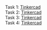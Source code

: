 Task 1: [Tinkercad]() <br/>
Task 2: [Tinkercad]() <br/>
Task 3: [Tinkercad](https://www.tinkercad.com/things/3lYcZD7iqrr-312-assignment-4-task-3?sharecode=ywJSQtXsAZj4g2tcUMjiMmq_N9O0GvTXPwL2QMGQN2g) <br/>
Task 4: [Tinkercad](https://www.tinkercad.com/things/iBjAB6M1eRm-312-assignment-4-task-4) <br/>
